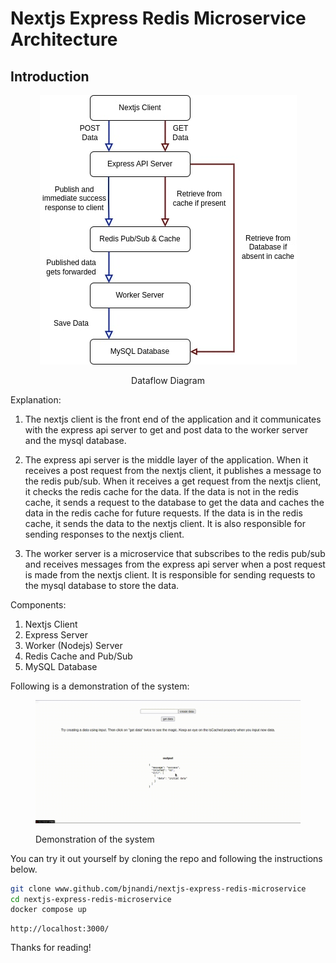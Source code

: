 # Nextjs Express Redis Microservice Architecture

## Introduction

<figure > 
<p align="center">
  <img src="./assets/dataflow_diagram.jpg" alt="Dataflow Diagram" style="background-color:white" />
  <p align="center">Dataflow Diagram</p> 
</p>
</figure>

Explanation:

1. The nextjs client is the front end of the application and it communicates with the express api server to get and post data to the worker server and the mysql database.

1. The express api server is the middle layer of the application. When it receives a post request from the nextjs client, it publishes a message to the redis pub/sub. When it receives a get request from the nextjs client, it checks the redis cache for the data. If the data is not in the redis cache, it sends a request to the database to get the data and caches the data in the redis cache for future requests. If the data is in the redis cache, it sends the data to the nextjs client. It is also responsible for sending responses to the nextjs client.

1. The worker server is a microservice that subscribes to the redis pub/sub and receives messages from the express api server when a post request is made from the nextjs client. It is responsible for sending requests to the mysql database to store the data.

Components:

1. Nextjs Client
1. Express Server
1. Worker (Nodejs) Server
1. Redis Cache and Pub/Sub
1. MySQL Database

Following is a demonstration of the system:

<figure >
<p align="center">
  <img src="./assets/demo.gif" alt="Demo" style="background-color:white" />
  <figcaption>Demonstration of the system</figcaption>
</p>
</figure>

You can try it out yourself by cloning the repo and following the instructions below.

```bash
git clone www.github.com/bjnandi/nextjs-express-redis-microservice
cd nextjs-express-redis-microservice
docker compose up
```
```
http://localhost:3000/
```
Thanks for reading!
